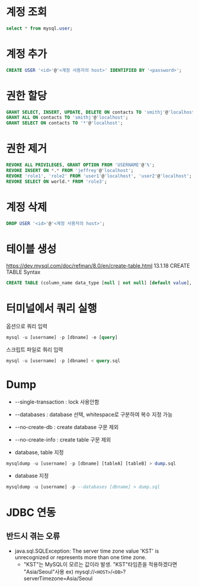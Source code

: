 <!-- TITLE: MySQL -->
<!-- SUBTITLE: MySQL, Database, RDBMS -->

# 계정 조회
```sql
select * from mysql.user;
```

# 계정 추가
```sql
CREATE USER '<id>'@'<계정 사용자의 host>' IDENTIFIED BY '<password>';
```

# 권한 할당
```sql
GRANT SELECT, INSERT, UPDATE, DELETE ON contacts TO 'smithj'@'localhost';
GRANT ALL ON contacts TO 'smithj'@'localhost';
GRANT SELECT ON contacts TO '*'@'localhost';
```

# 권한 제거
```sql
REVOKE ALL PRIVILEGES, GRANT OPTION FROM 'USERNAME'@'%';
REVOKE INSERT ON *.* FROM 'jeffrey'@'localhost';
REVOKE 'role1', 'role2' FROM 'user1'@'localhost', 'user2'@'localhost';
REVOKE SELECT ON world.* FROM 'role3';
```

# 계정 삭제
```sql
DROP USER '<id>'@'<계정 사용자의 host>';
```

# 테이블 생성
https://dev.mysql.com/doc/refman/8.0/en/create-table.html 13.1.18 CREATE TABLE Syntax
```sql
CREATE TABLE (column_name data_type [null | not null] [default value], ...)
```

# 터미널에서 쿼리 실행
옵션으로 쿼리 입력
```sql
mysql -u [username] -p [dbname] -e [query]
```

스크립트 파일로 쿼리 입력
```sql
mysql -u [username] -p [dbname] < query.sql
```

# Dump
* --single-transaction : lock 사용안함
* --databases : database 선택, whitespace로 구분하여 복수 지정 가능
* --no-create-db : create database 구문 제외
* --no-create-info : create table 구문 제외

* database, table 지정
```sql
mysqldump -u [username] -p [dbname] [tableA] [tableB] > dump.sql
```

* database 지정
```sql
mysqldump -u [username] -p --databases [dbname] > dump.sql
```
# JDBC 연동
## 반드시 겪는 오류
* java.sql.SQLException: The server time zone value 'KST' is unrecognized or represents more than one time zone.
  * "KST"는 MySQL이 모르는 값이라 발생. "KST"타임존을 적용하겠다면 "Asia/Seoul"사용 ex) mysql://`<HOST>`/`<DB>`?serverTimezone=Asia/Seoul